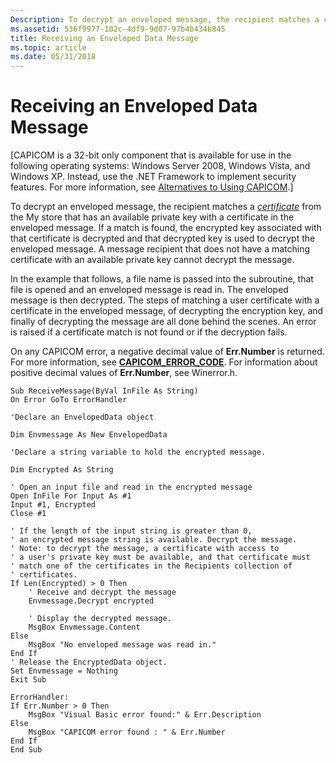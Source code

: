 ```yaml
---
Description: To decrypt an enveloped message, the recipient matches a certificate from the My store that has an available private key with a certificate in the enveloped message.
ms.assetid: 536f9977-102c-4df9-9d07-97b4b434b845
title: Receiving an Enveloped Data Message
ms.topic: article
ms.date: 05/31/2018
---
```


# Receiving an Enveloped Data Message

\[CAPICOM is a 32-bit only component that is available for use in the following operating systems: Windows Server 2008, Windows Vista, and Windows XP. Instead, use the .NET Framework to implement security features. For more information, see [Alternatives to Using CAPICOM](alternatives-to-using-capicom.md).\]

To decrypt an enveloped message, the recipient matches a [*certificate*](../secgloss/c-gly.md) from the My store that has an available private key with a certificate in the enveloped message. If a match is found, the encrypted key associated with that certificate is decrypted and that decrypted key is used to decrypt the enveloped message. A message recipient that does not have a matching certificate with an available private key cannot decrypt the message.

In the example that follows, a file name is passed into the subroutine, that file is opened and an enveloped message is read in. The enveloped message is then decrypted. The steps of matching a user certificate with a certificate in the enveloped message, of decrypting the encryption key, and finally of decrypting the message are all done behind the scenes. An error is raised if a certificate match is not found or if the decryption fails.

On any CAPICOM error, a negative decimal value of **Err.Number** is returned. For more information, see [**CAPICOM\_ERROR\_CODE**](capicom-error-code.md). For information about positive decimal values of **Err.Number**, see Winerror.h.


```VB
Sub ReceiveMessage(ByVal InFile As String)
On Error GoTo ErrorHandler

'Declare an EnvelopedData object

Dim Envmessage As New EnvelopedData

'Declare a string variable to hold the encrypted message.

Dim Encrypted As String

' Open an input file and read in the encrypted message
Open InFile For Input As #1
Input #1, Encrypted
Close #1

' If the length of the input string is greater than 0, 
' an encrypted message string is available. Decrypt the message.
' Note: to decrypt the message, a certificate with access to
' a user's private key must be available, and that certificate must
' match one of the certificates in the Recipients collection of 
' certificates.
If Len(Encrypted) > 0 Then
    ' Receive and decrypt the message
    Envmessage.Decrypt encrypted
    
    ' Display the decrypted message.
    MsgBox Envmessage.Content
Else
    MsgBox "No enveloped message was read in."
End If
' Release the EncryptedData object.
Set Envmessage = Nothing
Exit Sub

ErrorHandler:
If Err.Number > 0 Then
    MsgBox "Visual Basic error found:" & Err.Description
Else
    MsgBox "CAPICOM error found : " & Err.Number
End If
End Sub
```



 

 